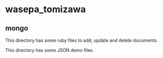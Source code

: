 # wasepa_tomizawa

## mongo

This directory has some ruby files to add, update and delete documents.

This directory has some JSON demo files.


